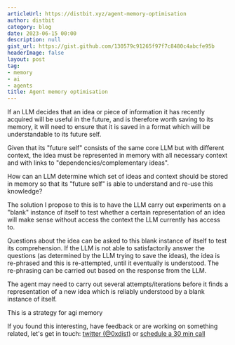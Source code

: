 ```yaml
---
articleUrl: https://distbit.xyz/agent-memory-optimisation
author: distbit
category: blog
date: 2023-06-15 00:00
description: null
gist_url: https://gist.github.com/130579c91265f97f7c8480c4abcfe95b
headerImage: false
layout: post
tag:
- memory
- ai
- agents
title: Agent memory optimisation
---
```





If an LLM decides that an idea or piece of information it has recently acquired will be useful in the future, and is therefore worth saving to its memory, it will need to ensure that it is saved in a format which will be understandable to its future self.

Given that its "future self" consists of the same core LLM but with different context, the idea must be represented in memory with all necessary context and with links to "dependencies/complementary ideas".

How can an LLM determine which set of ideas and context should be stored in memory so that its "future self" is able to understand and re-use this knowledge?

The solution I propose to this is to have the LLM carry out experiments on a "blank" instance of itself to test whether a certain representation of an idea will make sense without access the context the LLM currently has access to.

Questions about the idea can be asked to this blank instance of itself to test its comprehension. If the LLM is not able to satisfactorily answer the questions (as determined by the LLM trying to save the ideas), the idea is re-phrased and this is re-attempted, until it eventually is understood. The re-phrasing can be carried out based on the response from the LLM.

The agent may need to carry out several attempts/iterations before it finds a representation of a new idea which is reliably understood by a blank instance of itself.

This is a strategy for agi memory

If you found this interesting, have feedback or are working on something related, let's get in touch: [twitter (@0xdist)](https://twitter.com/0xdist) or [schedule a 30 min call](https://cal.com/distbit/30min)